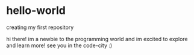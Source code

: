 # hello-world
creating my first repository 

hi there! im a newbie to the programming world and im excited to explore and learn more! 
see you in the code-city :) 
